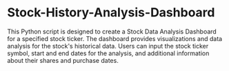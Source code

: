 # Stock-History-Analysis-Dashboard
This Python script is designed to create a Stock Data Analysis Dashboard for a specified stock ticker. The dashboard provides visualizations and data analysis for the stock's historical data. Users can input the stock ticker symbol, start and end dates for the analysis, and additional information about their shares and purchase dates.
